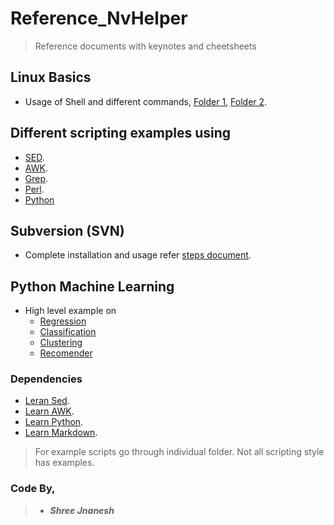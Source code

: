 # Reference_NvHelper #

> Reference documents with keynotes and cheetsheets

## Linux Basics ##
- Usage of Shell and different commands, [Folder 1](https://github.com/shreejnanesh/reference_nvhelper/tree/main/Assignments/1LinuxBasics), [Folder 2](https://github.com/shreejnanesh/reference_nvhelper/tree/main/Assignments/2LinuxBasics).

## Different scripting examples using ##
	
- [SED](https://github.com/shreejnanesh/reference_nvhelper/blob/main/Assignments/8sed/Lab/solution.txt).
- [AWK](https://github.com/shreejnanesh/reference_nvhelper/blob/main/AWK/awk.txt).
- [Grep](https://github.com/shreejnanesh/reference_nvhelper/blob/main/Assignments/3Grep/Solutions.txt).
- [Perl](https://github.com/shreejnanesh/reference_nvhelper/blob/main/Perl/Reference.pl).
- [Python]()
## Subversion (SVN) ##
- Complete installation and usage refer [steps document](https://github.com/shreejnanesh/reference_nvhelper/tree/main/SubVersion).

## Python Machine Learning ##
- High level example on
	- [Regression](https://github.com/shreejnanesh/reference_nvhelper/tree/main/Python/ML/Regression)
	- [Classification](https://github.com/shreejnanesh/reference_nvhelper/tree/main/Python/ML/Classification)
	- [Clustering](https://github.com/shreejnanesh/reference_nvhelper/tree/main/Python/ML/Clustering)
	- [Recomender](https://github.com/shreejnanesh/reference_nvhelper/tree/main/Python/ML/RecomenderSystem)

### Dependencies ###
* [Leran Sed](https://www.thegeekstuff.com/tag/linux-sed-command/).
* [Learn AWK](https://www.tecmint.com/category/awk-command/).
* [Learn Python](https://www.w3schools.com/python/default.asp).
* [Learn Markdown](https://guides.github.com/features/mastering-markdown/).

> For example scripts go through individual folder.
> Not all scripting style has examples.

### Code By,
> - ***Shree Jnanesh***